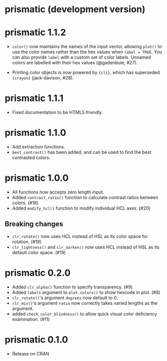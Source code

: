 # prismatic (development version)

# prismatic 1.1.2

* `color()` now maintains the names of the input vector, allowing `plot()` to use the color names rather than the hex values when `label = TRUE`. You can also provide `label` with a custom set of color labels. Unnamed colors are labelled with their hex values (@gadenbuie, #27).

* Printing color objects is now powered by `{cli}`, which has superseded `{crayon}` (jack-davison, #28).

# prismatic 1.1.1

* Fixed documentation to be HTML5 friendly.

# prismatic 1.1.0

* Add extraction functions.
* `best_contrast()` has been added, and can be used to find the best contrasted colors.

# prismatic 1.0.0

* All functions now accepts zero length input.
* Added `contrast_ratio()` function to calculate contrast ratios between colors. (#18)
* Added `modify_hcl()` function to modify individual HCL axes. (#20)

## Breaking changes

* `clr_rotate()` now uses HCL instead of HSL as its color space for rotation. (#19)
* `clr_lightness()` and `clr_darken()` now uses HCL instead of HSL as its default color space. (#19)

# prismatic 0.2.0

* Added `clr_alpha()` function to specify transparency. (#9)
* Added `labels` argument to `plot.colors()` to show hexcode in plot. (#8)
* `clr_rotate()`'s argument `degrees` now default to 0.
* `clr_mix()`'s argument `ratio` now correctly takes varied lengths as the argument.
* added `check_color_blindness()` to allow quick visual color deficiency examination. (#11)

# prismatic 0.1.0

* Release on CRAN
